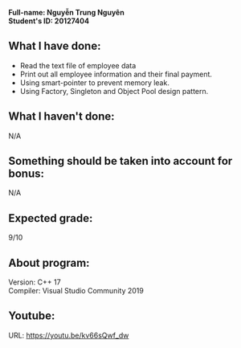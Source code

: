**Full-name: Nguyễn Trung Nguyên**\
**Student's ID: 20127404**

## What I have done:
* Read the text file of employee data
* Print out all employee information and their final payment.
* Using smart-pointer to prevent memory leak.
* Using Factory, Singleton and Object Pool design pattern.

## What I haven't done:
N/A

## Something should be taken into account for bonus:
N/A

## Expected grade: 
9/10

## About program:
Version: C++ 17\
Compiler: Visual Studio Community 2019

## Youtube:
URL: https://youtu.be/kv66sQwf_dw
